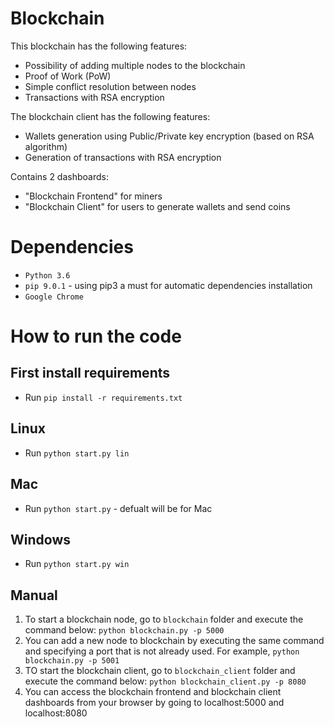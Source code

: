# Blockchain
This blockchain has the following features:

- Possibility of adding multiple nodes to the blockchain
- Proof of Work (PoW)
- Simple conflict resolution between nodes
- Transactions with RSA encryption

The blockchain client has the following features:

- Wallets generation using Public/Private key encryption (based on RSA algorithm)
- Generation of transactions with RSA encryption

Contains 2 dashboards:

- "Blockchain Frontend" for miners
- "Blockchain Client" for users to generate wallets and send coins


# Dependencies

- ```Python 3.6```
- ```pip 9.0.1``` - using pip3 a must for automatic dependencies installation
- ```Google Chrome```

# How to run the code

## First install requirements

 - Run ```pip install -r requirements.txt```

## Linux
- Run ```python start.py lin```

## Mac
- Run ```python start.py``` - defualt will be for Mac

## Windows
- Run ```python start.py win```


## Manual
1. To start a blockchain node, go to ```blockchain``` folder and execute the command below:
```python blockchain.py -p 5000```
2. You can add a new node to blockchain by executing the same command and specifying a port that is not already used. For example, ```python blockchain.py -p 5001```
3. TO start the blockchain client, go to ```blockchain_client``` folder and execute the command below:
```python blockchain_client.py -p 8080```
4. You can access the blockchain frontend and blockchain client dashboards from your browser by going to localhost:5000 and localhost:8080
